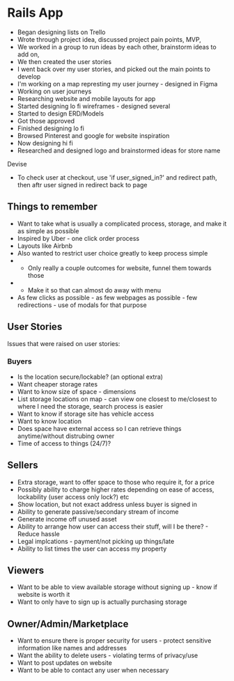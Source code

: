 # Rails App

- Began designing lists on Trello
- Wrote through project idea, discussed project pain points, MVP, 
- We worked in a group to run ideas by each other, brainstorm ideas to add on, 
- We then created the user stories
- I went back over my user stories, and picked out the main points to develop
- I'm working on a map represting my user journey - designed in Figma
- Working on user journeys
- Researching website and mobile layouts for app
- Started designing lo fi wireframes - designed several
- Started to design ERD/Models
- Got those approved
- Finished designing lo fi
- Browsed Pinterest and google for website inspiration
- Now designing hi fi
- Researched and designed logo and brainstormed ideas for store name

Devise 
- To check user at checkout, use 'if user_signed_in?' and redirect path, then aftr user signed in redirect back to page


## Things to remember 
- Want to take what is usually a complicated process, storage, and make it as simple as possible
- Inspired by Uber - one click order process
- Layouts like Airbnb
- Also wanted to restrict user choice greatly to keep process simple
- - Only really a couple outcomes for website, funnel them towards those
- -  Make it so that can almost do away with menu
- As few clicks as possible - as few webpages as possible - few redirections - use of modals for that purpose

## User Stories

Issues that were raised on user stories:

### Buyers

- Is the location secure/lockable? (an optional extra)
- Want cheaper storage rates
- Want to know size of space - dimensions
- List storage locations on map - can view one closest to me/closest to where I need the storage, search process is easier
- Want to know if storage site has vehicle access
- Want to know location
- Does space have external access so I can retrieve things anytime/without distrubing owner
- Time of access to things (24/7)?

## Sellers

- Extra storage, want to offer space to those who require it, for a price
- Possibly ability to charge higher rates depending on ease of access, lockability (user access only lock?) etc
- Show location, but not exact address unless buyer is signed in
- Ability to generate passive/secondary stream of income
- Generate income off unused asset
- Ability to arrange how user can access their stuff, will I be there? - Reduce hassle
- Legal implcations - payment/not picking up things/late 
- Ability to list times the user can access my property

## Viewers

- Want to be able to view available storage without signing up - know if website is worth it
- Want to only have to sign up is actually purchasing storage

## Owner/Admin/Marketplace

- Want to ensure there is proper security for users - protect sensitive information like names and addresses
- Want the ability to delete users - violating terms of privacy/use
- Want to post updates on website
- Want to be able to contact any user when necessary

